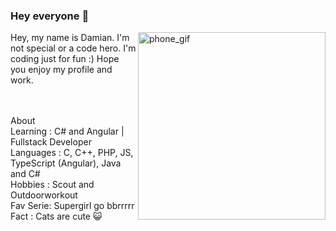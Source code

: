 ### Hey everyone 👋
<img align="right" src="https://media.tenor.com/images/c50ca435dffdb837914e7cb32c1e7edf/tenor.gif" alt="phone_gif" width="auto" height="300">

Hey, my name is Damian. I'm not special or a code hero. I'm coding just for fun :) Hope you enjoy my profile and work.


<br><br>
About <br>
 Learning : C# and Angular | Fullstack Developer <br>
 Languages : C, C++, PHP, JS, TypeScript (Angular), Java and C# <br>
 Hobbies : Scout and Outdoorworkout<br>
 Fav Serie: Supergirl go bbrrrrr<br>
 Fact : Cats are cute 😺<br>
 
 

